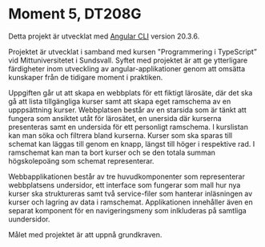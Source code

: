 # Moment 5, DT208G

Detta projekt är utvecklat med [Angular CLI](https://github.com/angular/angular-cli) version 20.3.6.

Projektet är utvecklat i samband med kursen "Programmering i TypeScript” vid ­Mittuniversitetet i Sundsvall. Syftet med projektet är att ge ytterligare färdigheter inom utveckling av angular-applikationer genom att omsätta kunskaper från de tidigare moment i praktiken. 

Uppgiften går ut att skapa en webbplats för ett fiktigt lärosäte, där det ska gå att lista tillgängliga kurser samt att skapa eget ramschema av en upppsättning kurser. Webbplatsen består av en starsida som är tänkt att fungera som ansiktet utåt för lärosätet, en unersida där kurserna presenteras samt en undersida för ett personligt ramschema. I kurslistan kan man söka och filtrera bland kurserna. Kurser som ska sparas till schemat kan läggas till genom en knapp, längst till höger i respektive rad. I ramschemat kan man ta bort kurser och se den totala summan högskolepoäng som schemat representerar. 

Webbapplikationen består av tre huvudkomponenter som representerar webbplatsens undersidor, ett interface som fungerar som mall hur nya kurser ska struktureras samt två service-filer som hanterar inläsningen av kurser och lagring av data i ramschemat. Applikationen innehåller även en separat komponent för en navigeringsmeny som inlkluderas på samtliga uundersidor.

Målet med projektet är att uppnå grundkraven.